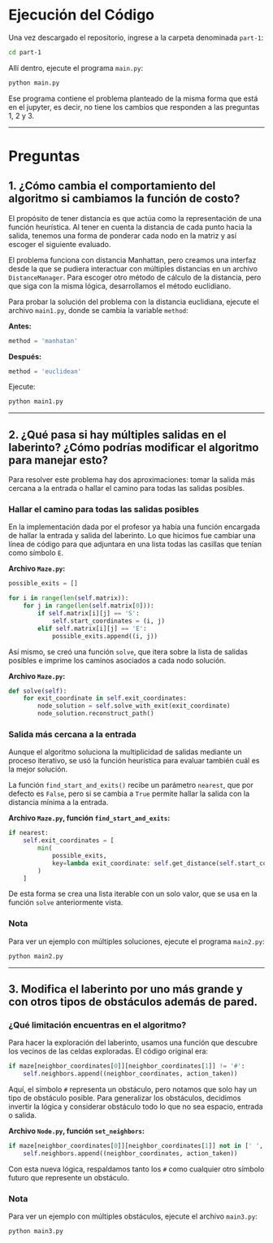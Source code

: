 # Ejecución del Código

Una vez descargado el repositorio, ingrese a la carpeta denominada `part-1`:

```bash
cd part-1
```

Allí dentro, ejecute el programa `main.py`:

```bash
python main.py
```

Ese programa contiene el problema planteado de la misma forma que está en el jupyter, es decir, no tiene los cambios que responden a las preguntas 1, 2 y 3.

---

# Preguntas

## 1. ¿Cómo cambia el comportamiento del algoritmo si cambiamos la función de costo?

El propósito de tener distancia es que actúa como la representación de una función heurística. Al tener en cuenta la distancia de cada punto hacia la salida, tenemos una forma de ponderar cada nodo en la matriz y así escoger el siguiente evaluado.

El problema funciona con distancia Manhattan, pero creamos una interfaz desde la que se pudiera interactuar con múltiples distancias en un archivo `DistanceManager`. Para escoger otro método de cálculo de la distancia, pero que siga con la misma lógica, desarrollamos el método euclidiano.

Para probar la solución del problema con la distancia euclidiana, ejecute el archivo `main1.py`, donde se cambia la variable `method`:

**Antes:**

```python
method = 'manhatan'
```

**Después:**

```python
method = 'euclidean'
```

Ejecute:

```bash
python main1.py
```

---

## 2. ¿Qué pasa si hay múltiples salidas en el laberinto? ¿Cómo podrías modificar el algoritmo para manejar esto?

Para resolver este problema hay dos aproximaciones: tomar la salida más cercana a la entrada o hallar el camino para todas las salidas posibles.

### Hallar el camino para todas las salidas posibles

En la implementación dada por el profesor ya había una función encargada de hallar la entrada y salida del laberinto. Lo que hicimos fue cambiar una línea de código para que adjuntara en una lista todas las casillas que tenían como símbolo `E`.

**Archivo `Maze.py`:**

```python
possible_exits = []

for i in range(len(self.matrix)):
    for j in range(len(self.matrix[0])):
        if self.matrix[i][j] == 'S':
            self.start_coordinates = (i, j)
        elif self.matrix[i][j] == 'E':
            possible_exits.append((i, j))
```

Así mismo, se creó una función `solve`, que itera sobre la lista de salidas posibles e imprime los caminos asociados a cada nodo solución.

**Archivo `Maze.py`:**

```python
def solve(self):
    for exit_coordinate in self.exit_coordinates:
        node_solution = self.solve_with_exit(exit_coordinate)
        node_solution.reconstruct_path()
```

### Salida más cercana a la entrada

Aunque el algoritmo soluciona la multiplicidad de salidas mediante un proceso iterativo, se usó la función heurística para evaluar también cuál es la mejor solución.

La función `find_start_and_exits()` recibe un parámetro `nearest`, que por defecto es `False`, pero si se cambia a `True` permite hallar la salida con la distancia mínima a la entrada.

**Archivo `Maze.py`, función `find_start_and_exits`:**

```python
if nearest:
    self.exit_coordinates = [
        min(
            possible_exits,
            key=lambda exit_coordinate: self.get_distance(self.start_coordinates, exit_coordinate)
        )
    ]
```

De esta forma se crea una lista iterable con un solo valor, que se usa en la función `solve` anteriormente vista.

### Nota

Para ver un ejemplo con múltiples soluciones, ejecute el programa `main2.py`:

```bash
python main2.py
```

---

## 3. Modifica el laberinto por uno más grande y con otros tipos de obstáculos además de pared.

### ¿Qué limitación encuentras en el algoritmo?

Para hacer la exploración del laberinto, usamos una función que descubre los vecinos de las celdas exploradas. El código original era:

```python
if maze[neighbor_coordinates[0]][neighbor_coordinates[1]] != '#':
    self.neighbors.append((neighbor_coordinates, action_taken))
```

Aquí, el símbolo `#` representa un obstáculo, pero notamos que solo hay un tipo de obstáculo posible. Para generalizar los obstáculos, decidimos invertir la lógica y considerar obstáculo todo lo que no sea espacio, entrada o salida.

**Archivo `Node.py`, función `set_neighbors`:**

```python
if maze[neighbor_coordinates[0]][neighbor_coordinates[1]] not in [' ', 'S', 'E']:
    self.neighbors.append((neighbor_coordinates, action_taken))
```

Con esta nueva lógica, respaldamos tanto los `#` como cualquier otro símbolo futuro que represente un obstáculo.

### Nota

Para ver un ejemplo con múltiples obstáculos, ejecute el archivo `main3.py`:

```bash
python main3.py
```

